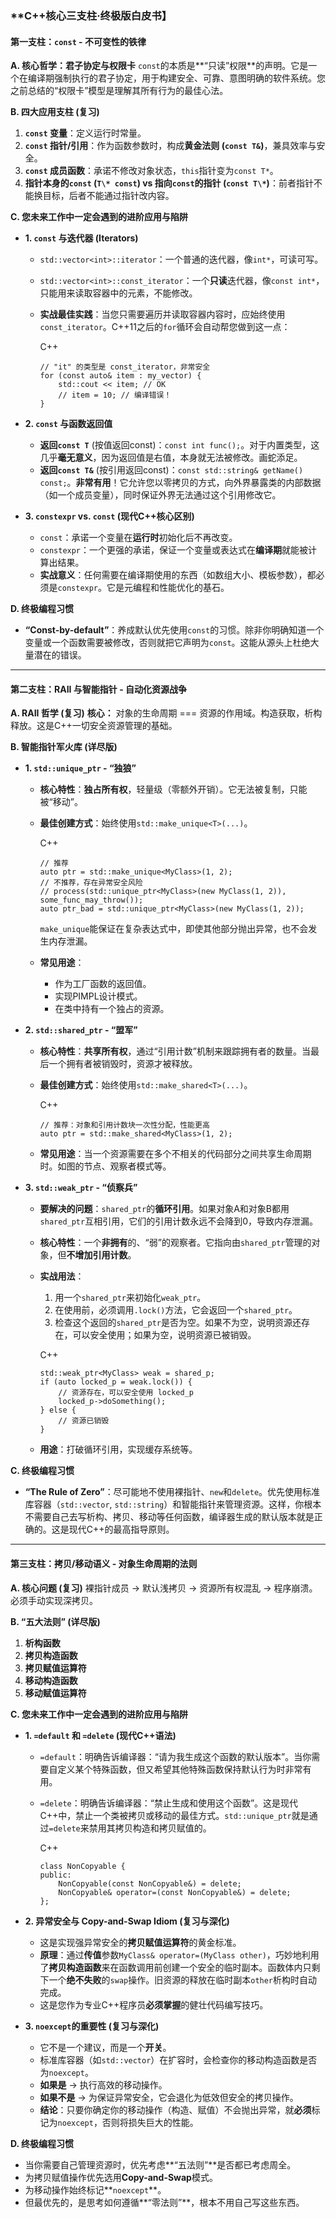 ### **C++核心三支柱·终极版白皮书】





#### **第一支柱：`const` - 不可变性的铁律**



**A. 核心哲学：君子协定与权限卡** `const`的本质是**“只读”权限**的声明。它是一个在编译期强制执行的君子协定，用于构建安全、可靠、意图明确的软件系统。您之前总结的“权限卡”模型是理解其所有行为的最佳心法。

**B. 四大应用支柱 (复习)**

1. **`const` 变量**：定义运行时常量。
2. **`const` 指针/引用**：作为函数参数时，构成**黄金法则 (`const T&`)**，兼具效率与安全。
3. **`const` 成员函数**：承诺不修改对象状态，`this`指针变为`const T*`。
4. **指针本身的`const` (`T\* const`) vs 指向`const`的指针 (`const T\*`)**：前者指针不能换目标，后者不能通过指针改内容。

**C. 您未来工作中一定会遇到的进阶应用与陷阱**

- **1. `const` 与迭代器 (Iterators)**

  - `std::vector<int>::iterator`：一个普通的迭代器，像`int*`，可读可写。

  - `std::vector<int>::const_iterator`：一个**只读**迭代器，像`const int*`，只能用来读取容器中的元素，不能修改。

  - **实战最佳实践**：当您只需要遍历并读取容器内容时，应始终使用`const_iterator`。C++11之后的`for`循环会自动帮您做到这一点：

    C++

    ```
    // "it" 的类型是 const_iterator，非常安全
    for (const auto& item : my_vector) {
        std::cout << item; // OK
        // item = 10; // 编译错误！
    }
    ```

- **2. `const` 与函数返回值**

  - **返回`const T`** (按值返回const)：`const int func();`。对于内置类型，这几乎**毫无意义**，因为返回值是右值，本身就无法被修改。画蛇添足。
  - **返回`const T&`** (按引用返回const)：`const std::string& getName() const;`。**非常有用**！它允许您以零拷贝的方式，向外界暴露类的内部数据（如一个成员变量），同时保证外界无法通过这个引用修改它。

- **3. `constexpr` vs. `const` (现代C++核心区别)**

  - `const`：承诺一个变量在**运行时**初始化后不再改变。
  - `constexpr`：一个更强的承诺，保证一个变量或表达式在**编译期**就能被计算出结果。
  - **实战意义**：任何需要在编译期使用的东西（如数组大小、模板参数），都必须是`constexpr`。它是元编程和性能优化的基石。

**D. 终极编程习惯**

- **“Const-by-default”**：养成默认优先使用`const`的习惯。除非你明确知道一个变量或一个函数需要被修改，否则就把它声明为`const`。这能从源头上杜绝大量潜在的错误。

------



#### **第二支柱：RAII 与智能指针 - 自动化资源战争**



**A. RAII 哲学 (复习)** **核心：** 对象的生命周期 === 资源的作用域。构造获取，析构释放。这是C++一切安全资源管理的基础。

**B. 智能指针军火库 (详尽版)**

- **1. `std::unique_ptr` - “独狼”**

  - **核心特性**：**独占所有权**，轻量级（零额外开销）。它无法被复制，只能被“移动”。

  - **最佳创建方式**：始终使用`std::make_unique<T>(...)`。

    C++

    ```
    // 推荐
    auto ptr = std::make_unique<MyClass>(1, 2);
    // 不推荐，存在异常安全风险
    // process(std::unique_ptr<MyClass>(new MyClass(1, 2)), some_func_may_throw());
    auto ptr_bad = std::unique_ptr<MyClass>(new MyClass(1, 2));
    ```

    `make_unique`能保证在复杂表达式中，即使其他部分抛出异常，也不会发生内存泄漏。

  - **常见用途**：

    - 作为工厂函数的返回值。
    - 实现PIMPL设计模式。
    - 在类中持有一个独占的资源。

- **2. `std::shared_ptr` - “盟军”**

  - **核心特性**：**共享所有权**，通过“引用计数”机制来跟踪拥有者的数量。当最后一个拥有者被销毁时，资源才被释放。

  - **最佳创建方式**：始终使用`std::make_shared<T>(...)`。

    C++

    ```
    // 推荐：对象和引用计数块一次性分配，性能更高
    auto ptr = std::make_shared<MyClass>(1, 2);
    ```

  - **常见用途**：当一个资源需要在多个不相关的代码部分之间共享生命周期时。如图的节点、观察者模式等。

- **3. `std::weak_ptr` - “侦察兵”**

  - **要解决的问题**：`shared_ptr`的**循环引用**。如果对象A和对象B都用`shared_ptr`互相引用，它们的引用计数永远不会降到0，导致内存泄漏。

  - **核心特性**：一个**非拥有**的、“弱”的观察者。它指向由`shared_ptr`管理的对象，但**不增加引用计数**。

  - **实战用法**：

    1. 用一个`shared_ptr`来初始化`weak_ptr`。
    2. 在使用前，必须调用`.lock()`方法，它会返回一个`shared_ptr`。
    3. 检查这个返回的`shared_ptr`是否为空。如果不为空，说明资源还存在，可以安全使用；如果为空，说明资源已被销毁。

    C++

    ```
    std::weak_ptr<MyClass> weak = shared_p;
    if (auto locked_p = weak.lock()) {
        // 资源存在，可以安全使用 locked_p
        locked_p->doSomething();
    } else {
        // 资源已销毁
    }
    ```

  - **用途**：打破循环引用，实现缓存系统等。

**C. 终极编程习惯**

- **“The Rule of Zero”**：尽可能地不使用裸指针、`new`和`delete`。优先使用标准库容器（`std::vector`, `std::string`）和智能指针来管理资源。这样，你根本不需要自己去写析构、拷贝、移动等任何函数，编译器生成的默认版本就是正确的。这是现代C++的最高指导原则。

------



#### **第三支柱：拷贝/移动语义 - 对象生命周期的法则**



**A. 核心问题 (复习)** 裸指针成员 -> 默认浅拷贝 -> 资源所有权混乱 -> 程序崩溃。必须手动实现深拷贝。

**B. “五大法则” (详尽版)**

1. **析构函数**
2. **拷贝构造函数**
3. **拷贝赋值运算符**
4. **移动构造函数**
5. **移动赋值运算符**

**C. 您未来工作中一定会遇到的进阶应用与陷阱**

- **1. `=default` 和 `=delete` (现代C++语法)**

  - `=default`：明确告诉编译器：“请为我生成这个函数的默认版本”。当你需要自定义某个特殊函数，但又希望其他特殊函数保持默认行为时非常有用。

  - `=delete`：明确告诉编译器：“禁止生成和使用这个函数”。这是现代C++中，禁止一个类被拷贝或移动的最佳方式。`std::unique_ptr`就是通过`=delete`来禁用其拷贝构造和拷贝赋值的。

    C++

    ```
    class NonCopyable {
    public:
        NonCopyable(const NonCopyable&) = delete;
        NonCopyable& operator=(const NonCopyable&) = delete;
    };
    ```

- **2. 异常安全与 Copy-and-Swap Idiom (复习与深化)**

  - 这是实现强异常安全的**拷贝赋值运算符**的黄金标准。
  - **原理**：通过**传值**参数`MyClass& operator=(MyClass other)`，巧妙地利用了**拷贝构造函数**来在函数调用前创建一个安全的临时副本。函数体内只剩下一个**绝不失败**的`swap`操作。旧资源的释放在临时副本`other`析构时自动完成。
  - 这是您作为专业C++程序员**必须掌握**的健壮代码编写技巧。

- **3. `noexcept`的重要性 (复习与深化)**

  - 它不是一个建议，而是一个**开关**。
  - 标准库容器（如`std::vector`）在扩容时，会检查你的移动构造函数是否为`noexcept`。
  - **如果是** -> 执行高效的移动操作。
  - **如果不是** -> 为保证异常安全，它会退化为低效但安全的拷贝操作。
  - **结论**：只要你确定你的移动操作（构造、赋值）不会抛出异常，就**必须**标记为`noexcept`，否则将损失巨大的性能。

**D. 终极编程习惯**

- 当你需要自己管理资源时，优先考虑**“五法则”**是否都已考虑周全。
- 为拷贝赋值操作优先选用**Copy-and-Swap**模式。
- 为移动操作始终标记**`noexcept`**。
- 但最优先的，是思考如何遵循**“零法则”**，根本不用自己写这些东西。